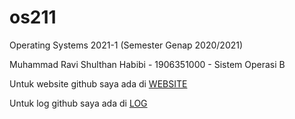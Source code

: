 # os211
Operating Systems 2021-1 (Semester Genap 2020/2021)

Muhammad Ravi Shulthan Habibi - 1906351000 - Sistem Operasi B

Untuk website github saya ada di [WEBSITE](https://muhammadravish.github.io/os211/)

Untuk log github saya ada di [LOG](https://muhammadravish.github.io/os211/TXT/mylog.txt)
